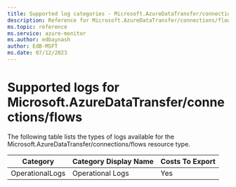 ```yaml
---
title: Supported log categories - Microsoft.AzureDataTransfer/connections/flows
description: Reference for Microsoft.AzureDataTransfer/connections/flows in Azure Monitor Logs.
ms.topic: reference
ms.service: azure-monitor
ms.author: edbaynash
author: EdB-MSFT
ms.date: 07/12/2023
---
```

# Supported logs for Microsoft.AzureDataTransfer/connections/flows  
<!-- Data source : naam-->


  The following table lists the types of logs available for the Microsoft.AzureDataTransfer/connections/flows resource type.

|Category|Category Display Name|Costs To Export|
|---|---|---|
|OperationalLogs |Operational Logs |Yes |


<!--Gen Date:  Wed Jul 12 2023 17:59:09 GMT+0300 (Israel Daylight Time)-->